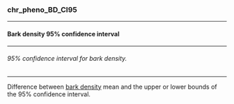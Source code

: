 ### chr_pheno_BD_CI95



------
#### Bark density 95% confidence interval



------
###### 95% confidence interval for bark density.



------
Difference between [bark density](./chr_pheno_BD.md) mean and the upper or lower bounds of the 95% confidence interval.